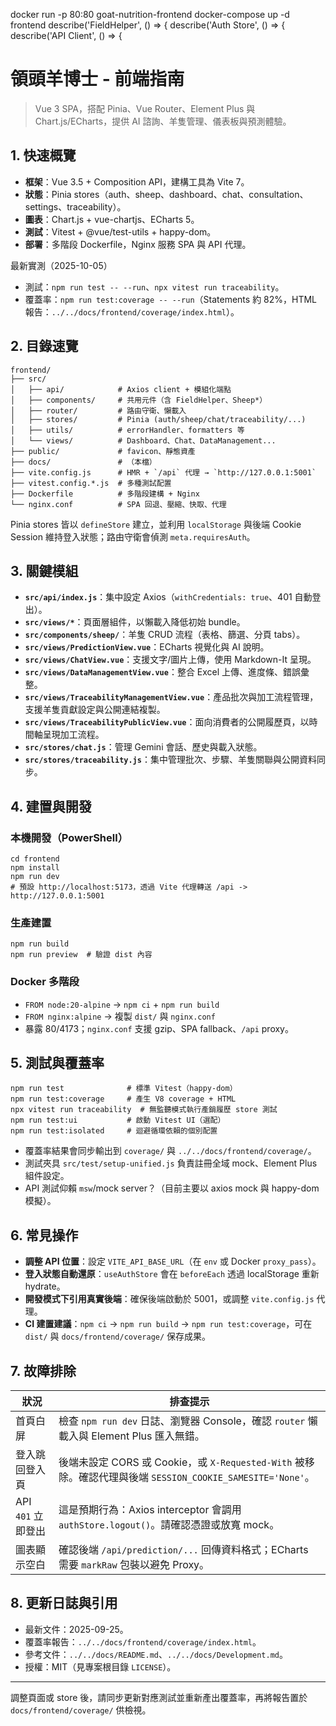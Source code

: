 docker run -p 80:80 goat-nutrition-frontend
docker-compose up -d frontend
describe('FieldHelper', () => {
describe('Auth Store', () => {
describe('API Client', () => {
# 領頭羊博士 - 前端指南

> Vue 3 SPA，搭配 Pinia、Vue Router、Element Plus 與 Chart.js/ECharts，提供 AI 諮詢、羊隻管理、儀表板與預測體驗。

## 1. 快速概覽

- **框架**：Vue 3.5 + Composition API，建構工具為 Vite 7。
- **狀態**：Pinia stores（auth、sheep、dashboard、chat、consultation、settings、traceability）。
- **圖表**：Chart.js + vue-chartjs、ECharts 5。
- **測試**：Vitest + @vue/test-utils + happy-dom。
- **部署**：多階段 Dockerfile，Nginx 服務 SPA 與 API 代理。

最新實測（2025-10-05）
- 測試：`npm run test -- --run`、`npx vitest run traceability`。
- 覆蓋率：`npm run test:coverage -- --run`（Statements 約 82%，HTML 報告：`../../docs/frontend/coverage/index.html`）。

## 2. 目錄速覽

```
frontend/
├── src/
│   ├── api/            # Axios client + 模組化端點
│   ├── components/     # 共用元件（含 FieldHelper、Sheep*）
│   ├── router/         # 路由守衛、懶載入
│   ├── stores/         # Pinia (auth/sheep/chat/traceability/...)
│   ├── utils/          # errorHandler、formatters 等
│   └── views/          # Dashboard、Chat、DataManagement...
├── public/             # favicon、靜態資產
├── docs/               # （本檔）
├── vite.config.js      # HMR + `/api` 代理 → `http://127.0.0.1:5001`
├── vitest.config.*.js  # 多種測試配置
├── Dockerfile          # 多階段建構 + Nginx
└── nginx.conf          # SPA 回退、壓縮、快取、代理
```

Pinia stores 皆以 `defineStore` 建立，並利用 `localStorage` 與後端 Cookie Session 維持登入狀態；路由守衛會偵測 `meta.requiresAuth`。

## 3. 關鍵模組

- **`src/api/index.js`**：集中設定 Axios（`withCredentials: true`、401 自動登出）。
- **`src/views/*`**：頁面層組件，以懶載入降低初始 bundle。
- **`src/components/sheep/`**：羊隻 CRUD 流程（表格、篩選、分頁 tabs）。
- **`src/views/PredictionView.vue`**：ECharts 視覺化與 AI 說明。
- **`src/views/ChatView.vue`**：支援文字/圖片上傳，使用 Markdown-It 呈現。
- **`src/views/DataManagementView.vue`**：整合 Excel 上傳、進度條、錯誤彙整。
- **`src/views/TraceabilityManagementView.vue`**：產品批次與加工流程管理，支援羊隻貢獻設定與公開連結複製。
- **`src/views/TraceabilityPublicView.vue`**：面向消費者的公開履歷頁，以時間軸呈現加工流程。
- **`src/stores/chat.js`**：管理 Gemini 會話、歷史與載入狀態。
- **`src/stores/traceability.js`**：集中管理批次、步驟、羊隻關聯與公開資料同步。

## 4. 建置與開發

### 本機開發（PowerShell）
```
cd frontend
npm install
npm run dev
# 預設 http://localhost:5173，透過 Vite 代理轉送 /api -> http://127.0.0.1:5001
```

### 生產建置
```
npm run build
npm run preview  # 驗證 dist 內容
```

### Docker 多階段
- `FROM node:20-alpine` → `npm ci` + `npm run build`
- `FROM nginx:alpine`  → 複製 `dist/` 與 `nginx.conf`
- 暴露 80/4173；`nginx.conf` 支援 gzip、SPA fallback、`/api` proxy。

## 5. 測試與覆蓋率

```
npm run test              # 標準 Vitest（happy-dom）
npm run test:coverage     # 產生 V8 coverage + HTML
npx vitest run traceability  # 無監聽模式執行產銷履歷 store 測試
npm run test:ui           # 啟動 Vitest UI（選配）
npm run test:isolated     # 迴避循環依賴的個別配置
```

- 覆蓋率結果會同步輸出到 `coverage/` 與 `../../docs/frontend/coverage/`。
- 測試夾具 `src/test/setup-unified.js` 負責註冊全域 mock、Element Plus 組件設定。
- API 測試仰賴 `msw`/mock server？（目前主要以 axios mock 與 happy-dom 模擬）。

## 6. 常見操作

- **調整 API 位置**：設定 `VITE_API_BASE_URL`（在 `env` 或 Docker `proxy_pass`）。
- **登入狀態自動還原**：`useAuthStore` 會在 `beforeEach` 透過 localStorage 重新 hydrate。
- **開發模式下引用真實後端**：確保後端啟動於 5001，或調整 `vite.config.js` 代理。
- **CI 建置建議**：`npm ci` → `npm run build` → `npm run test:coverage`，可在 `dist/` 與 `docs/frontend/coverage/` 保存成果。

## 7. 故障排除

| 狀況 | 排查提示 |
|------|-----------|
| 首頁白屏 | 檢查 `npm run dev` 日誌、瀏覽器 Console，確認 `router` 懶載入與 Element Plus 匯入無錯。 |
| 登入跳回登入頁 | 後端未設定 CORS 或 Cookie，或 `X-Requested-With` 被移除。確認代理與後端 `SESSION_COOKIE_SAMESITE='None'`。 |
| API `401` 立即登出 | 這是預期行為：Axios interceptor 會調用 `authStore.logout()`。請確認憑證或放寬 mock。 |
| 圖表顯示空白 | 確認後端 `/api/prediction/...` 回傳資料格式；ECharts 需要 `markRaw` 包裝以避免 Proxy。 |

## 8. 更新日誌與引用

- 最新文件：2025-09-25。
- 覆蓋率報告：`../../docs/frontend/coverage/index.html`。
- 參考文件：`../../docs/README.md`、`../../docs/Development.md`。
- 授權：MIT（見專案根目錄 `LICENSE`）。

---

調整頁面或 store 後，請同步更新對應測試並重新產出覆蓋率，再將報告置於 `docs/frontend/coverage/` 供檢視。

